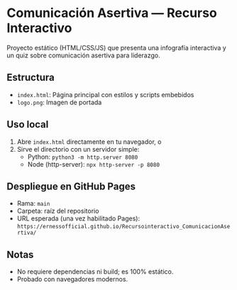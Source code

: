 # Comunicación Asertiva — Recurso Interactivo

Proyecto estático (HTML/CSS/JS) que presenta una infografía interactiva y un quiz sobre comunicación asertiva para liderazgo.

## Estructura
- `index.html`: Página principal con estilos y scripts embebidos
- `logo.png`: Imagen de portada

## Uso local
1. Abre `index.html` directamente en tu navegador, o
2. Sirve el directorio con un servidor simple:
   - Python: `python3 -m http.server 8080`
   - Node (http-server): `npx http-server -p 8080`

## Despliegue en GitHub Pages
- Rama: `main`
- Carpeta: raíz del repositorio
- URL esperada (una vez habilitado Pages):
  `https://ernessofficial.github.io/Recursointeractivo_ComunicacionAsertiva/`

## Notas
- No requiere dependencias ni build; es 100% estático.
- Probado con navegadores modernos.
